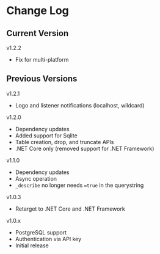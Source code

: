 # Change Log

## Current Version

v1.2.2

- Fix for multi-platform

## Previous Versions

v1.2.1

- Logo and listener notifications (localhost, wildcard)

v1.2.0

- Dependency updates
- Added support for Sqlite
- Table creation, drop, and truncate APIs
- .NET Core only (removed support for .NET Framework)

v1.1.0

- Dependency updates
- Async operation
- ```_describe``` no longer needs ```=true``` in the querystring

v1.0.3

- Retarget to .NET Core and .NET Framework
 
v1.0.x

- PostgreSQL support
- Authentication via API key
- Initial release


